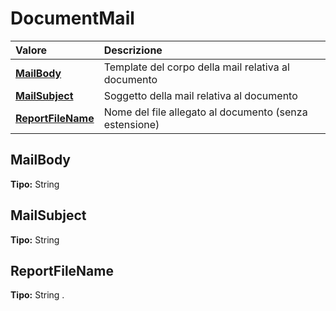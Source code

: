 # DocumentMail

| Valore | Descrizione |
| :--- | :--- |
| [**MailBody**](documentmail.md#mailbody) | Template del corpo della mail relativa al documento |
| [**MailSubject**](documentmail.md#mailsubject) | Soggetto della mail relativa al documento |
| [**ReportFileName**](documentmail.md#reportfilename) | Nome del file allegato al documento \(senza estensione\) |

## MailBody

**Tipo:** String

## MailSubject

**Tipo:** String

## ReportFileName

**Tipo:** String
.
